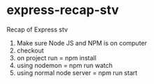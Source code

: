 # express-recap-stv
Recap of Express stv

1. Make sure Node JS and NPM is on computer
2. checkout
3. on project run = npm install
4. using nodemon = npm run watch
5. using normal node server = npm run start
